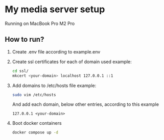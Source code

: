 # My media server setup
Running on MacBook Pro M2 Pro

## How to run?
1. Create .env file according to example.env

2. Create ssl certificates for each of domain used
   example:
   ```sh
   cd ssl/
   mkcert <your-domain> localhost 127.0.0.1 ::1
   ```

3. Add domains to /etc/hosts file
   example:
   ```sh
   sudo vim /etc/hosts
   ```

   And add each domain, below other entries, according to this example
   ```
   127.0.0.1 <your-domain>
   ```

4. Boot docker containers
   ```sh
   docker compose up -d
   ```